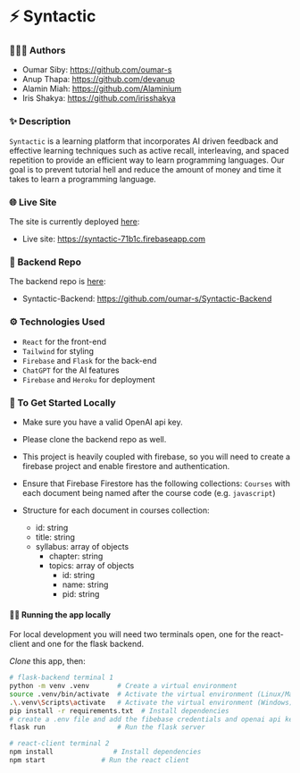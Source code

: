 # ⚡️ Syntactic 

### 👨🏽‍💻 Authors
- Oumar Siby: https://github.com/oumar-s
- Anup Thapa: https://github.com/devanup
- Alamin Miah: https://github.com/Alaminium
- Iris Shakya: https://github.com/irisshakya

### ✨ Description 
`Syntactic` is a learning platform that incorporates AI driven feedback and effective learning techniques such as active recall, interleaving, and spaced repetition to provide an efficient way to learn programming languages. Our goal is to prevent tutorial hell and reduce the amount of money and time it takes to learn a programming language. 

### 🌐 Live Site
The site is currently deployed [here](https://syntactic-71b1c.firebaseapp.com):
- Live site: https://syntactic-71b1c.firebaseapp.com

### 📁 Backend Repo
The backend repo is [here](https://github.com/oumar-s/Syntactic-Backend): 
- Syntactic-Backend: https://github.com/oumar-s/Syntactic-Backend

### ⚙ Technologies Used
- `React` for the front-end
- `Tailwind` for styling
- `Firebase` and `Flask` for the back-end
- `ChatGPT` for the AI features
- `Firebase` and `Heroku` for deployment

### 💨 To Get Started Locally
- Make sure you have a valid OpenAI api key.
- Please clone the backend repo as well.
- This project is heavily coupled with firebase, so you will need to create a firebase project and enable firestore and authentication. 
- Ensure that Firebase Firestore has the following collections: `Courses` with each document being named after the course code (e.g. `javascript`)
- Structure for each document in courses collection:  

    - id: string
    - title: string
    - syllabus: array of objects
        - chapter: string
        - topics: array of objects
            - id: string
            - name: string
            - pid: string
    

#### 🏃‍♀️ Running the app locally

For local development you will need two terminals open, one for the react-client and one for the flask backend.

_Clone_ this app, then:

```bash
# flask-backend terminal 1
python -m venv .venv       # Create a virtual environment
source .venv/bin/activate  # Activate the virtual environment (Linux/Mac)
.\.venv\Scripts\activate   # Activate the virtual environment (Windows)
pip install -r requirements.txt  # Install dependencies
# create a .env file and add the fibebase credentials and openai api key
flask run                  # Run the flask server
```

```bash
# react-client terminal 2
npm install               # Install dependencies
npm start              # Run the react client
```

    